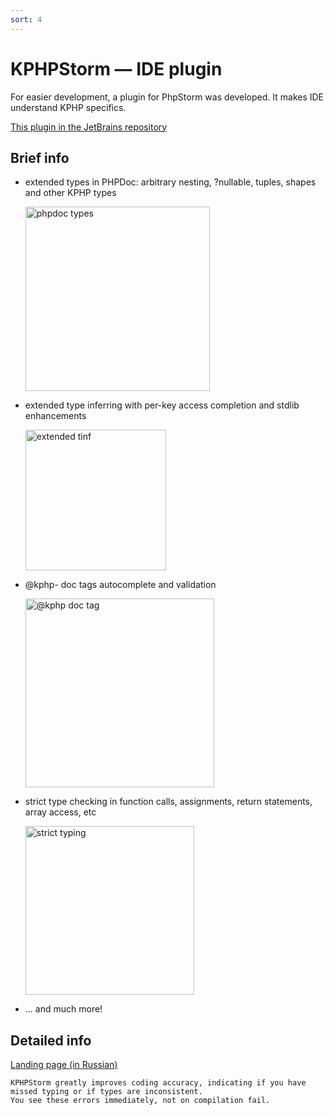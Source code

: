 ```yaml
---
sort: 4
---
```


# KPHPStorm — IDE plugin

For easier development, a plugin for PhpStorm was developed. It makes IDE understand KPHP specifics. 
 
[This plugin in the JetBrains repository](https://plugins.jetbrains.com/plugin/14814-kphpstorm/)

## Brief info

* extended types in PHPDoc: arbitrary nesting, ?nullable, tuples, shapes and other KPHP types

  <img width="295" alt="phpdoc types" src="https://user-images.githubusercontent.com/67757852/87846922-ed325000-c8fd-11ea-9f91-8c5610f968da.png">

* extended type inferring with per-key access completion and stdlib enhancements
  
  <img width="225" alt="extended tinf" src="https://user-images.githubusercontent.com/67757852/87847098-68483600-c8ff-11ea-962c-905f28846156.png">

* @kphp- doc tags autocomplete and validation

  <img width="302" alt="@kphp doc tag" src="https://user-images.githubusercontent.com/67757852/87847142-cffe8100-c8ff-11ea-9b04-c42e725abbde.png">
  
* strict type checking in function calls, assignments, return statements, array access, etc 

  <img width="270" alt="strict typing" src="https://user-images.githubusercontent.com/67757852/87847273-0ab4e900-c901-11ea-934d-0612e7397bad.png">
  
* ... and much more!  


## Detailed info

<a href="{{ site.url_website_kphpstorm }}" class="btn-github-page">
  <span class="icon icon-github"></span>
  <span>Landing page (in Russian)</span>
</a>

```tip
KPHPStorm greatly improves coding accuracy, indicating if you have missed typing or if types are inconsistent.  
You see these errors immediately, not on compilation fail.
```

